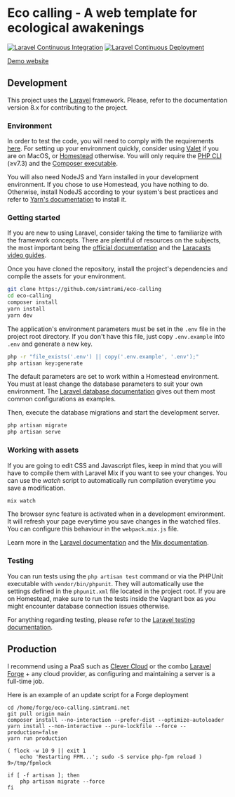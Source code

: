 # Eco calling - A web template for ecological awakenings

[![Laravel Continuous Integration](https://github.com/simtrami/eco-calling/actions/workflows/integrate.yml/badge.svg)](https://github.com/simtrami/eco-calling/actions/workflows/integrate.yml)
[![Laravel Continuous Deployment](https://github.com/simtrami/eco-calling/actions/workflows/deploy.yml/badge.svg)](https://github.com/simtrami/eco-calling/actions/workflows/deploy.yml)

[Demo website](https://eco-calling.simtrami.net)

## Development

This project uses the [Laravel](https://laravel.com/) framework. Please, refer to the documentation version 8.x for
contributing to the project.

### Environment

In order to test the code, you will need to comply with the
requirements [here](https://laravel.com/docs/8.x/installation#server-requirements). For setting up your environment
quickly, consider using [Valet](https://laravel.com/docs/8.x/valet)
if you are on MacOS, or [Homestead](https://laravel.com/docs/8.x/homestead) otherwise. You will only require
the [PHP CLI](https://www.php.net/downloads) (≥v7.3)
and the [Composer executable](https://getcomposer.org/download/).

You will also need NodeJS and Yarn installed in your development environment. If you chose to use Homestead, you have
nothing to do. Otherwise, install NodeJS according to your system's best practices and refer
to [Yarn's documentation](https://classic.yarnpkg.com/en/docs/install) to install it.

### Getting started

If you are new to using Laravel, consider taking the time to familiarize with the framework concepts. There are
plentiful of resources on the subjects, the most important being
the [official documentation](https://laravel.com/docs/8.x)
and the [Laracasts video guides](https://laracasts.com/topics/laravel).

Once you have cloned the repository, install the project's dependencies and compile the assets for your environment.

```bash
git clone https://github.com/simtrami/eco-calling
cd eco-calling
composer install
yarn install
yarn dev
```

The application's environment parameters must be set in the `.env` file in the project root directory. If you don't have
this file, just copy `.env.example` into `.env` and generate a new key.

```bash
php -r "file_exists('.env') || copy('.env.example', '.env');"
php artisan key:generate
```

The default parameters are set to work within a Homestead environment. You must at least change the database parameters
to suit your own environment. The [Laravel database documentation](https://laravel.com/docs/8.x/database#configuration)
gives out them most common configurations as examples.

Then, execute the database migrations and start the development server.

```bash
php artisan migrate
php artisan serve
```

### Working with assets

If you are going to edit CSS and Javascript files, keep in mind that you will have to compile them with Laravel Mix if
you want to see your changes. You can use the _watch_ script to automatically run compilation everytime you save a
modification.

```bash
mix watch
```

The browser sync feature is activated when in a development environment. It will refresh your page everytime you save
changes in the watched files. You can configure this behaviour in the `webpack.mix.js` file.

Learn more in the [Laravel documentation](https://laravel.com/docs/8.x/mix) and
the [Mix documentation](https://laravel-mix.com/docs/6.0).

### Testing

You can run tests using the `php artisan test` command or via the PHPUnit executable with `vendor/bin/phpunit`. They
will automatically use the settings defined in the `phpunit.xml` file located in the project root. If you are on
Homestead, make sure to run the tests inside the Vagrant box as you might encounter database connection issues
otherwise.

For anything regarding testing, please refer to
the [Laravel testing documentation](https://laravel.com/docs/8.x/testing).

## Production

I recommend using a PaaS such as [Clever Cloud](https://www.clever-cloud.com) or the
combo [Laravel Forge](https://forge.laravel.com) + any cloud provider, as configuring and maintaining a server is a
full-time job.

Here is an example of an update script for a Forge deployment

```shell
cd /home/forge/eco-calling.simtrami.net
git pull origin main
composer install --no-interaction --prefer-dist --optimize-autoloader
yarn install --non-interactive --pure-lockfile --force --production=false
yarn run production

( flock -w 10 9 || exit 1
    echo 'Restarting FPM...'; sudo -S service php-fpm reload ) 9>/tmp/fpmlock

if [ -f artisan ]; then
    php artisan migrate --force
fi
```
